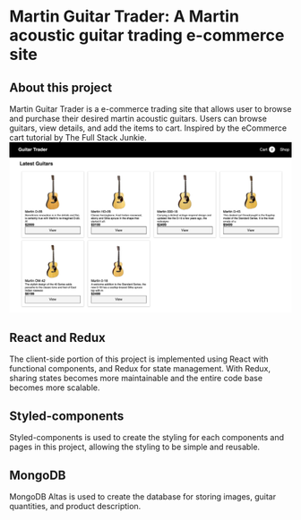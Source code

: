 # Martin Guitar Trader: A Martin acoustic guitar trading e-commerce site
## About this project
Martin Guitar Trader is a e-commerce trading site that allows user to browse and purchase their desired martin acoustic guitars. Users can browse guitars, view details, and add the items to cart. Inspired by the eCommerce cart tutorial by The Full Stack Junkie.
![alt text](./image.png?raw=true "Guitar")
## React and Redux
The client-side portion of this project is implemented using React with functional components, and Redux for state management. With Redux, sharing states becomes more maintainable and the entire code base becomes more scalable.
## Styled-components
Styled-components is used to create the styling for each components and pages in this project, allowing the styling to be simple and reusable.
## MongoDB
MongoDB Altas is used to create the database for storing images, guitar quantities, and product description.

